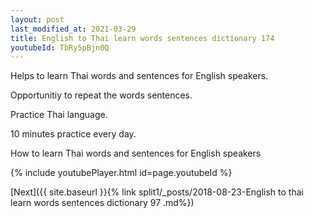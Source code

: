 ```yaml
---
layout: post
last_modified_at: 2021-03-29
title: English to Thai learn words sentences dictionary 174 
youtubeId: TbRy5pBjn0Q
---
```

 
 
Helps to learn Thai words and sentences for English speakers.

Opportunitiy to repeat the words sentences. 

Practice Thai language. 
 
10 minutes practice every day. 
 
How to learn Thai words and sentences for English speakers 
 
{% include youtubePlayer.html id=page.youtubeId %}
 
 
[Next]({{ site.baseurl }}{% link  split1/_posts/2018-08-23-English to thai learn words sentences dictionary 97 .md%})
 
